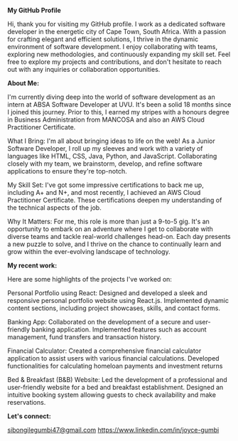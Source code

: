 **My GitHub Profile**


Hi, thank you for visiting my GitHub profile. I work as a dedicated software developer in the energetic city of Cape Town, South Africa. With a passion for crafting elegant and efficient solutions, I thrive in the dynamic environment of software development. I enjoy collaborating with teams, exploring new methodologies, and continuously expanding my skill set. Feel free to explore my projects and contributions, and don't hesitate to reach out with any inquiries or collaboration opportunities.

**About Me:**


 I'm currently diving deep into the world of software development as an intern at ABSA Software Developer at UVU. It's been a solid 18 months since I joined this journey. Prior to this, I earned my stripes with a  honours degree in Business Administration from MANCOSA and also an AWS Cloud Practitioner Certificate.

What I Bring:
I'm all about bringing ideas to life on the web! As a Junior Software Developer, I roll up my sleeves and work with a variety of languages like HTML, CSS, Java, Python, and JavaScript. Collaborating closely with my team, we brainstorm, develop, and refine software applications to ensure they're top-notch.

My Skill Set:
I've got some impressive certifications to back me up, including A+ and N+, and most recently, I achieved an AWS Cloud Practitioner Certificate. These certifications deepen my understanding of the technical aspects of the job.

Why It Matters:
For me, this role is more than just a 9-to-5 gig. It's an opportunity to embark on an adventure where I get to collaborate with diverse teams and tackle real-world challenges head-on. Each day presents a new puzzle to solve, and I thrive on the chance to continually learn and grow within the ever-evolving landscape of technology.


**My recent work:**


Here are some highlights of the projects I've worked on:

Personal Portfolio using React:
Designed and developed a sleek and responsive personal portfolio website using React.js.
Implemented dynamic content sections, including project showcases, skills, and contact forms.


Banking App:
Collaborated on the development of a secure and user-friendly banking application.
Implemented features such as account management, fund transfers and transaction history.


Financial Calculator:
Created a comprehensive financial calculator application to assist users with various financial calculations.
Developed functionalities for calculating homeloan payments and investment returns

Bed & Breakfast (B&B) Website:
Led the development of a professional and user-friendly website for a bed and breakfast establishment.
Designed an intuitive booking system allowing guests to check availability and make reservations.


**Let's connect:**


sibongilegumbi47@gmail.com
https://www.linkedin.com/in/joyce-gumbi







